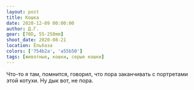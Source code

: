 ```yaml
---
layout: post
title: Кошка
date: 2020-12-09 00:00:00
author: Д.Г.
gear: [70D, 55-250mm]
shoot_date: 2020-08-21
location: Ёльбаза
colors: ['754b2a', 'a55b50']
tags: [животные, кошки, серые кошки]
---
```

Что-то я там, помнится, говорил, что пора заканчивать с портретами этой котухи. Ну дык вот, не пора.
